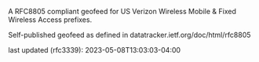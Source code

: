 

A RFC8805 compliant geofeed for US Verizon Wireless Mobile & Fixed Wireless Access prefixes.

Self-published geofeed as defined in datatracker.ietf.org/doc/html/rfc8805

last updated (rfc3339): 2023-05-08T13:03:03-04:00

